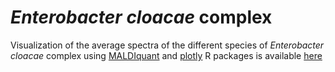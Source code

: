 # *Enterobacter cloacae* complex

Visualization of the average spectra of the different species of *Enterobacter cloacae* complex using [MALDIquant](https://cran.r-project.org/web/packages/MALDIquant/index.html) and [plotly](https://cran.r-project.org/web/packages/plotly/index.html) R packages is available [here](https://agodmer.github.io/ECC/visualisation/ECC_species_alignment)